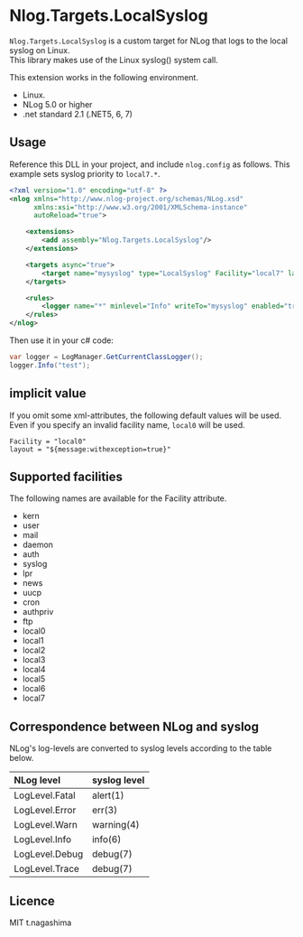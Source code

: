# Nlog.Targets.LocalSyslog

`Nlog.Targets.LocalSyslog` is a custom target for NLog that logs to the local syslog on Linux.  
This library makes use of the Linux syslog() system call.

This extension works in the following environment.

- Linux.
- NLog 5.0 or higher
- .net standard 2.1 (.NET5, 6, 7)

## Usage

Reference this DLL in your project, and include `nlog.config` as follows.
This example sets syslog priority to `local7.*`.

```xml
<?xml version="1.0" encoding="utf-8" ?>
<nlog xmlns="http://www.nlog-project.org/schemas/NLog.xsd"
      xmlns:xsi="http://www.w3.org/2001/XMLSchema-instance"
      autoReload="true">

	<extensions>
		<add assembly="Nlog.Targets.LocalSyslog"/>
	</extensions>

	<targets async="true">
		<target name="mysyslog" type="LocalSyslog" Facility="local7" layout="${message:withexception=true}"/>
	</targets>

	<rules>
		<logger name="*" minlevel="Info" writeTo="mysyslog" enabled="true" />
	</rules>
</nlog>
```

Then use it in your c# code:

```csharp
var logger = LogManager.GetCurrentClassLogger();
logger.Info("test");
```


## implicit value

If you omit some xml-attributes, the following default values will be used.
Even if you specify an invalid facility name, `local0` will be used.

```
Facility = "local0"
layout = "${message:withexception=true}"
```

## Supported facilities
The following names are available for the Facility attribute.

- kern
- user
- mail
- daemon
- auth
- syslog
- lpr
- news
- uucp
- cron
- authpriv
- ftp
- local0
- local1
- local2
- local3
- local4
- local5
- local6
- local7

## Correspondence between NLog and syslog
NLog's log-levels are converted to syslog levels according to the table below.

| NLog level     | syslog level |
| :-----------   | :----------- |
| LogLevel.Fatal | alert(1)     |
| LogLevel.Error | err(3)       |
| LogLevel.Warn  | warning(4)   |
| LogLevel.Info  | info(6)      |
| LogLevel.Debug | debug(7)     |
| LogLevel.Trace | debug(7)     |

## Licence

MIT
t.nagashima <hqf00342 at nifty.com> 
